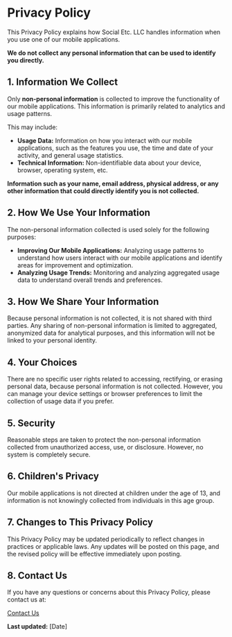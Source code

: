 # Privacy Policy

This Privacy Policy explains how Social Etc. LLC handles information when you use one of our mobile applications.

**We do not collect any personal information that can be used to identify you directly.**

## 1. Information We Collect

Only **non-personal information** is collected to improve the functionality of our mobile applications. This information is primarily related to analytics and usage patterns.

This may include:

*   **Usage Data:** Information on how you interact with our mobile applications, such as the features you use, the time and date of your activity, and general usage statistics.
*   **Technical Information:** Non-identifiable data about your device, browser, operating system, etc.

**Information such as your name, email address, physical address, or any other information that could directly identify you is not collected.**

## 2. How We Use Your Information

The non-personal information collected is used solely for the following purposes:

*   **Improving Our Mobile Applications:** Analyzing usage patterns to understand how users interact with our mobile applications and identify areas for improvement and optimization.
*   **Analyzing Usage Trends:** Monitoring and analyzing aggregated usage data to understand overall trends and preferences.

## 3. How We Share Your Information

Because personal information is not collected, it is not shared with third parties. Any sharing of non-personal information is limited to aggregated, anonymized data for analytical purposes, and this information will not be linked to your personal identity.

## 4. Your Choices

There are no specific user rights related to accessing, rectifying, or erasing personal data, because personal information is not collected. However, you can manage your device settings or browser preferences to limit the collection of usage data if you prefer.

## 5. Security

Reasonable steps are taken to protect the non-personal information collected from unauthorized access, use, or disclosure. However, no system is completely secure.

## 6. Children's Privacy

Our mobile applications is not directed at children under the age of 13, and information is not knowingly collected from individuals in this age group.

## 7. Changes to This Privacy Policy

This Privacy Policy may be updated periodically to reflect changes in practices or applicable laws. Any updates will be posted on this page, and the revised policy will be effective immediately upon posting.

## 8. Contact Us

If you have any questions or concerns about this Privacy Policy, please contact us at:

[Contact Us](https://github.com/socialetc/home/blob/main/contactus.md)

**Last updated:** [Date]
